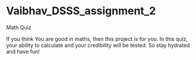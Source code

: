 # Vaibhav_DSSS_assignment_2

Math Quiz

If you think You are good in maths, then this project is for you. In this quiz, your ability to calculate and your credibility will be tested. So stay hydrated and have fun!
